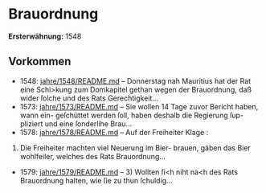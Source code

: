 # Brauordnung

**Ersterwähnung:** 1548

## Vorkommen
- 1548: [jahre/1548/README.md](../jahre/1548/README.md) – Donnerstag nah Mauritius hat der Rat eine Schi>kung
zum Domkapitel gethan wegen der Brauordnung, daß
wider ſolche und des Rats Gerechtigkeit...
- 1573: [jahre/1573/README.md](../jahre/1573/README.md) – Sie wollen 14 Tage zuvor Bericht haben, wann ein-
geſchüttet werden ſoll, haben deshalb die Regierung ſup-
pliziert und eine ſonderlihe Brau...
- 1578: [jahre/1578/README.md](../jahre/1578/README.md) – Auf der Freiheiter Klage :

1) Die Freiheiter machten viel Neuerung im Bier-
brauen, gäben das Bier wohlfeiler, welches des Rats
Brauordnung...
- 1579: [jahre/1579/README.md](../jahre/1579/README.md) – 3) Wollten ſi<h niht na<h des Rats Brauordnung
halten, wie ſie zu thun ſchuldig...

